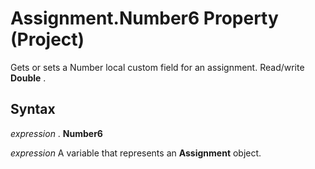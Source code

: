 
# Assignment.Number6 Property (Project)

Gets or sets a Number local custom field for an assignment. Read/write  **Double** .


## Syntax

 _expression_ . **Number6**

 _expression_ A variable that represents an **Assignment** object.

